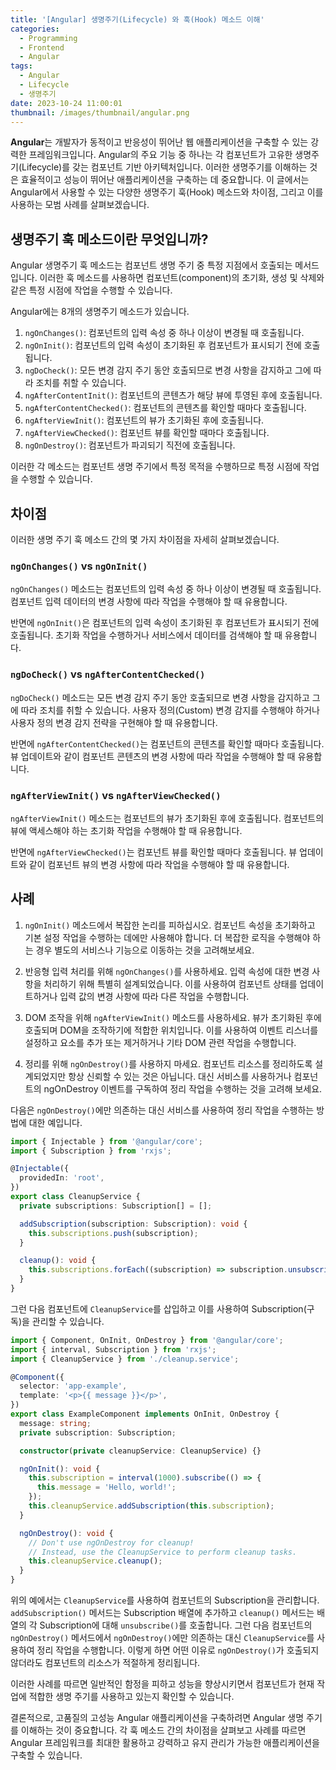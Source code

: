```yaml
---
title: '[Angular] 생명주기(Lifecycle) 와 훅(Hook) 메소드 이해'
categories:
  - Programming
  - Frontend
  - Angular
tags:
  - Angular
  - Lifecycle
  - 생명주기
date: 2023-10-24 11:00:01
thumbnail: /images/thumbnail/angular.png
---
```


**Angular**는 개발자가 동적이고 반응성이 뛰어난 웹 애플리케이션을 구축할 수 있는 강력한 프레임워크입니다. Angular의 주요 기능 중 하나는 각 컴포넌트가 고유한 생명주기(Lifecycle)를 갖는 컴포넌트 기반 아키텍처입니다. 이러한 생명주기를 이해하는 것은 효율적이고 성능이 뛰어난 애플리케이션을 구축하는 데 중요합니다. 이 글에서는 Angular에서 사용할 수 있는 다양한 생명주기 훅(Hook) 메소드와 차이점, 그리고 이를 사용하는 모범 사례를 살펴보겠습니다.

## 생명주기 훅 메소드이란 무엇입니까?

Angular 생명주기 훅 메소드는 컴포넌트 생명 주기 중 특정 지점에서 호출되는 메서드입니다. 이러한 훅 메소드를 사용하면 컴포넌트(component)의 초기화, 생성 및 삭제와 같은 특정 시점에 작업을 수행할 수 있습니다.

Angular에는 8개의 생명주기 메소드가 있습니다.

1. `ngOnChanges()`: 컴포넌트의 입력 속성 중 하나 이상이 변경될 때 호출됩니다.
2. `ngOnInit()`: 컴포넌트의 입력 속성이 초기화된 후 컴포넌트가 표시되기 전에 호출됩니다.
3. `ngDoCheck()`: 모든 변경 감지 주기 동안 호출되므로 변경 사항을 감지하고 그에 따라 조치를 취할 수 있습니다.
4. `ngAfterContentInit()`: 컴포넌트의 콘텐츠가 해당 뷰에 투영된 후에 호출됩니다.
5. `ngAfterContentChecked()`: 컴포넌트의 콘텐츠를 확인할 때마다 호출됩니다.
6. `ngAfterViewInit()`: 컴포넌트의 뷰가 초기화된 후에 호출됩니다.
7. `ngAfterViewChecked()`: 컴포넌트 뷰를 확인할 때마다 호출됩니다.
8. `ngOnDestroy()`: 컴포넌트가 파괴되기 직전에 호출됩니다.

이러한 각 메소드는 컴포넌트 생명 주기에서 특정 목적을 수행하므로 특정 시점에 작업을 수행할 수 있습니다.

## 차이점

이러한 생명 주기 훅 메소드 간의 몇 가지 차이점을 자세히 살펴보겠습니다.

### `ngOnChanges()` vs `ngOnInit()`

`ngOnChanges()` 메소드는 컴포넌트의 입력 속성 중 하나 이상이 변경될 때 호출됩니다. 컴포넌트 입력 데이터의 변경 사항에 따라 작업을 수행해야 할 때 유용합니다.

반면에 `ngOnInit()`은 컴포넌트의 입력 속성이 초기화된 후 컴포넌트가 표시되기 전에 호출됩니다. 초기화 작업을 수행하거나 서비스에서 데이터를 검색해야 할 때 유용합니다.

### `ngDoCheck()` vs `ngAfterContentChecked()`

`ngDoCheck()` 메소드는 모든 변경 감지 주기 동안 호출되므로 변경 사항을 감지하고 그에 따라 조치를 취할 수 있습니다. 사용자 정의(Custom) 변경 감지를 수행해야 하거나 사용자 정의 변경 감지 전략을 구현해야 할 때 유용합니다.

반면에 `ngAfterContentChecked()`는 컴포넌트의 콘텐츠를 확인할 때마다 호출됩니다. 뷰 업데이트와 같이 컴포넌트 콘텐츠의 변경 사항에 따라 작업을 수행해야 할 때 유용합니다.

### `ngAfterViewInit()` vs `ngAfterViewChecked()`

`ngAfterViewInit()` 메소드는 컴포넌트의 뷰가 초기화된 후에 호출됩니다. 컴포넌트의 뷰에 액세스해야 하는 초기화 작업을 수행해야 할 때 유용합니다.

반면에 `ngAfterViewChecked()`는 컴포넌트 뷰를 확인할 때마다 호출됩니다. 뷰 업데이트와 같이 컴포넌트 뷰의 변경 사항에 따라 작업을 수행해야 할 때 유용합니다.

## 사례

1. `ngOnInit()` 메소드에서 복잡한 논리를 피하십시오. 컴포넌트 속성을 초기화하고 기본 설정 작업을 수행하는 데에만 사용해야 합니다. 더 복잡한 로직을 수행해야 하는 경우 별도의 서비스나 기능으로 이동하는 것을 고려해보세요.

2. 반응형 입력 처리를 위해 `ngOnChanges()`를 사용하세요. 입력 속성에 대한 변경 사항을 처리하기 위해 특별히 설계되었습니다. 이를 사용하여 컴포넌트 상태를 업데이트하거나 입력 값의 변경 사항에 따라 다른 작업을 수행합니다.

3. DOM 조작을 위해 `ngAfterViewInit()` 메소드를 사용하세요. 뷰가 초기화된 후에 호출되며 DOM을 조작하기에 적합한 위치입니다. 이를 사용하여 이벤트 리스너를 설정하고 요소를 추가 또는 제거하거나 기타 DOM 관련 작업을 수행합니다.

4. 정리를 위해 `ngOnDestroy()`를 사용하지 마세요. 컴포넌트 리소스를 정리하도록 설계되었지만 항상 신뢰할 수 있는 것은 아닙니다. 대신 서비스를 사용하거나 컴포넌트의 ngOnDestroy 이벤트를 구독하여 정리 작업을 수행하는 것을 고려해 보세요.

다음은 `ngOnDestroy()`에만 의존하는 대신 서비스를 사용하여 정리 작업을 수행하는 방법에 대한 예입니다.

```ts
import { Injectable } from '@angular/core';
import { Subscription } from 'rxjs';

@Injectable({
  providedIn: 'root',
})
export class CleanupService {
  private subscriptions: Subscription[] = [];

  addSubscription(subscription: Subscription): void {
    this.subscriptions.push(subscription);
  }

  cleanup(): void {
    this.subscriptions.forEach((subscription) => subscription.unsubscribe());
  }
}
```

그런 다음 컴포넌트에 `CleanupService`를 삽입하고 이를 사용하여 Subscription(구독)을 관리할 수 있습니다.

```ts
import { Component, OnInit, OnDestroy } from '@angular/core';
import { interval, Subscription } from 'rxjs';
import { CleanupService } from './cleanup.service';

@Component({
  selector: 'app-example',
  template: '<p>{{ message }}</p>',
})
export class ExampleComponent implements OnInit, OnDestroy {
  message: string;
  private subscription: Subscription;

  constructor(private cleanupService: CleanupService) {}

  ngOnInit(): void {
    this.subscription = interval(1000).subscribe(() => {
      this.message = 'Hello, world!';
    });
    this.cleanupService.addSubscription(this.subscription);
  }

  ngOnDestroy(): void {
    // Don't use ngOnDestroy for cleanup!
    // Instead, use the CleanupService to perform cleanup tasks.
    this.cleanupService.cleanup();
  }
}
```

위의 예에서는 `CleanupService`를 사용하여 컴포넌트의 Subscription을 관리합니다. `addSubscription()` 메서드는 Subscription 배열에 추가하고 `cleanup()` 메서드는 배열의 각 Subscription에 대해 `unsubscribe()`를 호출합니다. 그런 다음 컴포넌트의 `ngOnDestroy()` 메서드에서 `ngOnDestroy()`에만 의존하는 대신 `CleanupService`를 사용하여 정리 작업을 수행합니다. 이렇게 하면 어떤 이유로 `ngOnDestroy()`가 호출되지 않더라도 컴포넌트의 리소스가 적절하게 정리됩니다.

이러한 사례를 따르면 일반적인 함정을 피하고 성능을 향상시키면서 컴포넌트가 현재 작업에 적합한 생명 주기를 사용하고 있는지 확인할 수 있습니다.

결론적으로, 고품질의 고성능 Angular 애플리케이션을 구축하려면 Angular 생명 주기를 이해하는 것이 중요합니다. 각 훅 메소드 간의 차이점을 살펴보고 사례를 따르면 Angular 프레임워크를 최대한 활용하고 강력하고 유지 관리가 가능한 애플리케이션을 구축할 수 있습니다.
